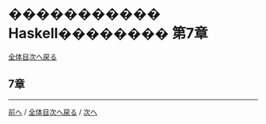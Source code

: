 # ����������� Haskell�������� 第7章
[全体目次へ戻る](index.md)

## 7章

***

[前へ](c6.md) /
[全体目次へ戻る](index.md) /
[次へ](c8.md)
